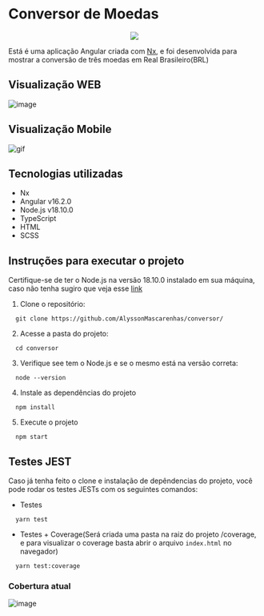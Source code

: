 # Conversor de Moedas

<p align="center">
<a href="https://codeclimate.com/github/AlyssonMascarenhas/conversor/maintainability"><img src="https://api.codeclimate.com/v1/badges/8a3f60f121cc3aad9850/maintainability" /></a>
</p>

Está é uma aplicação Angular criada com [Nx](https://nx.dev/nx-api/angular), e foi desenvolvida para mostrar a conversão de três moedas em Real Brasileiro(BRL)

## Visualização WEB

![image](https://github.com/AlyssonMascarenhas/conversor/assets/54484070/414bb71e-9cea-4d46-946a-4ae97b80a935)

## Visualização Mobile

![gif](https://github.com/AlyssonMascarenhas/conversor/assets/54484070/6679927d-e74b-4ede-8b12-3c194a8a0805)

## Tecnologias utilizadas

- Nx
- Angular v16.2.0
- Node.js v18.10.0
- TypeScript
- HTML
- SCSS

## Instruções para executar o projeto

Certifique-se de ter o Node.js na versão 18.10.0 instalado em sua máquina, caso não tenha sugiro que veja esse [link](https://www.treinaweb.com.br/blog/instalando-e-gerenciando-varias-versoes-do-node-js-com-nvm)

1. Clone o repositório: <br/>

```
  git clone https://github.com/AlyssonMascarenhas/conversor/
```

2. Acesse a pasta do projeto: <br/>

```
  cd conversor
```

3. Verifique see tem o Node.js e se o mesmo está na versão correta:

```
  node --version
```

4. Instale as dependências do projeto

```
  npm install
```

5. Execute o projeto

```
  npm start
```

## Testes JEST

Caso já tenha feito o clone e instalação de depêndencias do projeto, você pode rodar os testes JESTs com os seguintes comandos:

- Testes

```
  yarn test
```

- Testes + Coverage(Será criada uma pasta na raiz do projeto /coverage, e para visualizar o coverage basta abrir o arquivo `index.html` no navegador)

```
  yarn test:coverage
```

### Cobertura atual

![image](https://github.com/AlyssonMascarenhas/conversor/assets/54484070/5ee9a378-e953-479c-9ecf-899e13396115)

